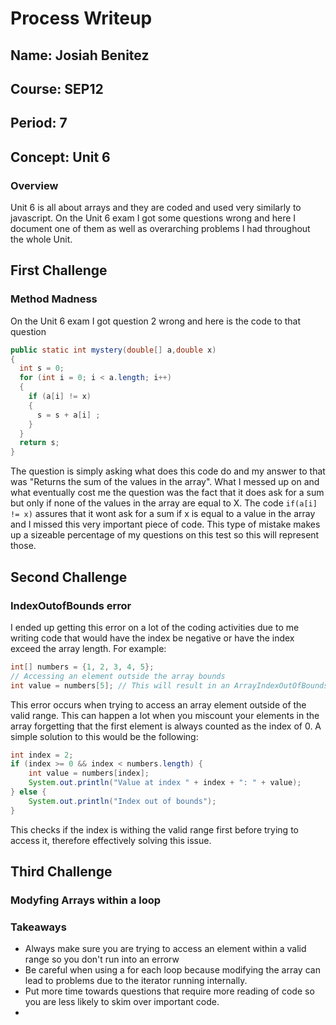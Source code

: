 # Process Writeup

## Name: Josiah Benitez
## Course: SEP12
## Period: 7
## Concept: Unit 6

### Overview

Unit 6 is all about arrays and they are coded and used very similarly to javascript. On the Unit 6 exam I got some questions wrong and here I document one of them as well as overarching problems I had throughout the whole Unit.
## First Challenge
### Method Madness

On the Unit 6 exam I got question 2 wrong and here is the code to that question

```java
public static int mystery(double[] a,double x)
{
  int s = 0;
  for (int i = 0; i < a.length; i++)
  {
    if (a[i] != x)
    {
      s = s + a[i] ;
    }
  }
  return s;
}

```
 
The question is simply asking what does this code do and my answer to that was "Returns the sum of the values in the array". What I messed up on and what eventually cost me the question was the fact that it does ask for a sum but only if none of the values in the array are equal to X. The code `if(a[i] != x)` assures that it wont ask for a sum if x is equal to a value in the array and I missed this very important piece of code. This type of mistake makes up a sizeable percentage of my questions on this test so this will represent those. 


## Second Challenge
### IndexOutofBounds error

I ended up getting this error on a lot of the coding activities due to me writing code that would have the index be negative or have the index exceed the array length. For example:

```java
int[] numbers = {1, 2, 3, 4, 5};
// Accessing an element outside the array bounds
int value = numbers[5]; // This will result in an ArrayIndexOutOfBoundsException
```

This error occurs when trying to access an array element outside of the valid range. This can happen a lot when you miscount your elements in the array forgetting that the first element is always counted as the index of 0. A simple solution to this would be the following:

```java
int index = 2;
if (index >= 0 && index < numbers.length) {
    int value = numbers[index];
    System.out.println("Value at index " + index + ": " + value);
} else {
    System.out.println("Index out of bounds");
}
```

This checks if the index is withing the valid range first before trying to access it, therefore effectively solving this issue.

## Third Challenge
### Modyfing Arrays within a loop





### Takeaways

* Always make sure you are trying to access an element within a valid range so you don't run into an errorw
* Be careful when using a for each loop because modifying the array can lead to problems due to the iterator running internally.
* Put more time towards questions that require more reading of code so you are less likely to skim over important code.
* 
